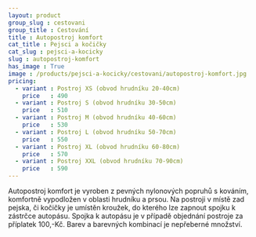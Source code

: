 ```yaml
---
layout: product
group_slug : cestovani
group_title : Cestování
title : Autopostroj komfort
cat_title : Pejsci a kočičky
cat_slug : pejsci-a-kocicky
slug : autopostroj-komfort
has_image : True
image : /products/pejsci-a-kocicky/cestovani/autopostroj-komfort.jpg
pricing:
  - variant : Postroj XS (obvod hrudníku 20-40cm)
    price   : 490
  - variant : Postroj S (obvod hrudníku 30-50cm)
    price   : 510
  - variant : Postroj M (obvod hrudníku 40-60cm)
    price   : 530
  - variant : Postroj L (obvod hrudníku 50-70cm)
    price   : 550
  - variant : Postroj XL (obvod hrudníku 60-80cm)
    price   : 570
  - variant : Postroj XXL (obvod hrudníku 70-90cm)
    price   : 590
---
```


Autopostroj komfort je vyroben z pevných nylonových popruhů s kováním, komfortně vypodložen v oblasti hrudníku a prsou. Na postroji v místě zad pejska, či kočičky je umístěn kroužek, do kterého lze zapnout spojku k zástrčce autopásu. Spojka k autopásu je v případě objednání postroje za příplatek 100,-Kč. Barev a barevných kombinací je nepřeberné množství.

